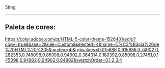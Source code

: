 Sting

---

## Paleta de cores:
https://color.adobe.com/pt/HTML-5-color-theme-1526431/edit/?copy=true&base=2&rule=Custom&selected=4&name=C%C3%B3pia%20de%20HTML%20%205&mode=rgb&rgbvalues=0.015686,0.615686,0.74902,0.282353,0.745098,0.85098,0.94902,0.384314,0.180392,0.85098,0.27451,0.145098,0.94902,0.94902,0.94902&swatchOrder=0,1,2,3,4
